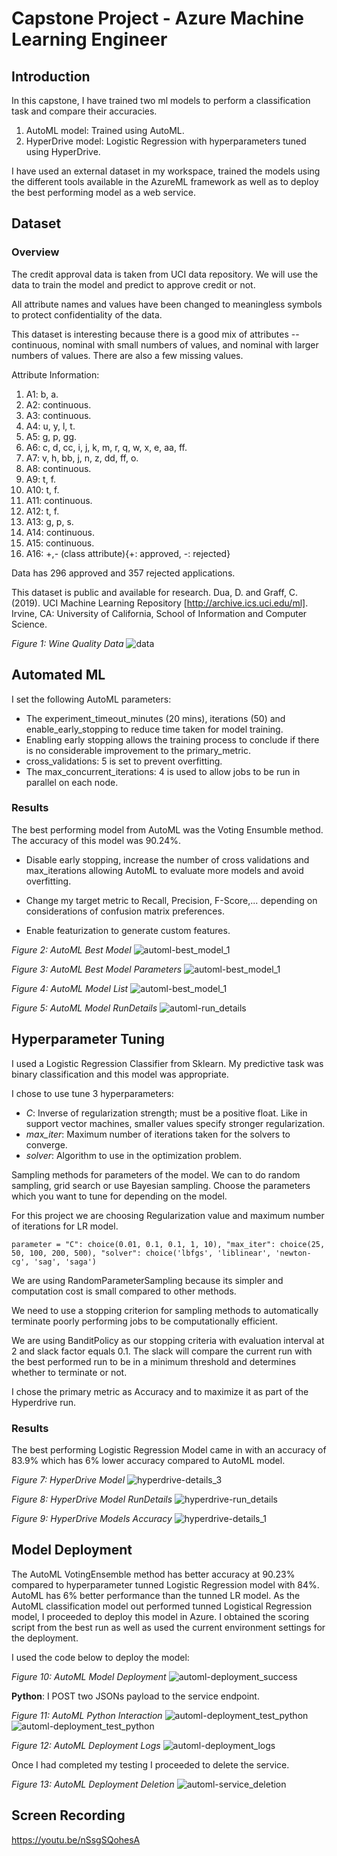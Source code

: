 # Capstone Project - Azure Machine Learning Engineer

## Introduction
In this capstone, I have trained two ml models to perform a classification task and compare their accuracies.
1. AutoML model: Trained using AutoML.
2. HyperDrive model: Logistic Regression with hyperparameters tuned using HyperDrive.

I have used an external dataset in my workspace, trained the models using the 
different tools available in the AzureML framework as well as to deploy the best performing model as a web service.


## Dataset

### Overview

The credit approval data is taken from UCI data repository. We will use the data to train the model and predict to approve credit or not.

All attribute names and values have been changed to meaningless symbols to protect confidentiality of the data.

This dataset is interesting because there is a good mix of attributes -- continuous, nominal with small numbers of values, and nominal with larger numbers of values. There are also a few missing values.

Attribute Information:

1. A1: b, a.
2. A2: continuous.
3. A3: continuous.
4. A4: u, y, l, t.
5. A5: g, p, gg.
6. A6: c, d, cc, i, j, k, m, r, q, w, x, e, aa, ff.
7. A7: v, h, bb, j, n, z, dd, ff, o.
8. A8: continuous.
9. A9: t, f.
10. A10: t, f.
11. A11: continuous.
12. A12: t, f.
13. A13: g, p, s.
14. A14: continuous.
15. A15: continuous.
16. A16: +,- (class attribute){+: approved, -: rejected}

Data has 296 approved and 357 rejected applications.

This dataset is public and available for research. Dua, D. and Graff, C. (2019). UCI Machine Learning Repository [http://archive.ics.uci.edu/ml]. Irvine, CA: University of California, School of Information and Computer Science.

*Figure 1: Wine Quality Data*
![data](Screenshots/Fig1.png)

## Automated ML

I set the following AutoML parameters: 

* The experiment_timeout_minutes (20 mins), iterations (50) and enable_early_stopping to reduce time taken for model training.
* Enabling early stopping allows the training process to conclude if there is no considerable improvement to the primary_metric.
* cross_validations: 5 is set to prevent overfitting.
* The max_concurrent_iterations: 4 is used to allow jobs to be run in parallel on each node.


### Results

The best performing model from AutoML was the Voting Ensumble method. The accuracy of this model was
90.24%. 

* Disable early stopping, increase the number of cross validations and max_iterations allowing AutoML to evaluate more 
models and avoid overfitting.

* Change my target metric to Recall, Precision, F-Score,... depending on considerations of confusion matrix preferences.
* Enable featurization to generate custom features.


*Figure 2: AutoML Best Model*
![automl-best_model_1](Screenshots/Fig2.png)

*Figure 3: AutoML Best Model Parameters*
![automl-best_model_1](Screenshots/Fig3.png)

*Figure 4: AutoML Model List*
![automl-best_model_1](Screenshots/Fig4.png)

*Figure 5: AutoML Model RunDetails*
![automl-run_details](Screenshots/Fig14.png)


## Hyperparameter Tuning

I used a Logistic Regression Classifier from Sklearn. My predictive task was binary classification and this model was 
appropriate. 

I chose to use tune 3 hyperparameters:

* *C*: Inverse of regularization strength; must be a positive float. Like in support vector machines, 
smaller values specify stronger regularization.
* *max_iter*: Maximum number of iterations taken for the solvers to converge.
* *solver*: Algorithm to use in the optimization problem.

Sampling methods for parameters of the model. We can to do random sampling, grid search or use Bayesian sampling. Choose the parameters which you want to tune for depending on the model.

For this project we are choosing Regularization value and maximum number of iterations for LR model. 
```
parameter = "C": choice(0.01, 0.1, 0.1, 1, 10), "max_iter": choice(25, 50, 100, 200, 500), "solver": choice('lbfgs', 'liblinear', 'newton-cg', 'sag', 'saga')
```
We are using RandomParameterSampling because its simpler and computation cost is small compared to other methods.

We need to use a stopping criterion for sampling methods to automatically terminate poorly performing jobs to be computationally efficient.

We are using BanditPolicy as our stopping criteria with evaluation interval at 2 and slack factor equals 0.1. The slack will compare the current run with the best performed run to be in a minimum threshold and determines whether to terminate or not.

I chose the primary metric as Accuracy and to maximize it as part of the Hyperdrive run. 

### Results
The best performing Logistic Regression Model came in with an accuracy of 83.9% which has 6% lower accuracy compared to AutoML model.

*Figure 7: HyperDrive Model*
![hyperdrive-details_3](Screenshots/Fig10.png)

*Figure 8: HyperDrive Model RunDetails*
![hyperdrive-run_details](Screenshots/Fig12.png)

*Figure 9: HyperDrive Models Accuracy*
![hyperdrive-details_1](Screenshots/Fig13.png)



## Model Deployment

The AutoML VotingEnsemble method has better accuracy at 90.23% compared to hyperparameter tunned Logistic Regression model with 84%. AutoML has 6% better performance than the tunned LR model. 
As the AutoML classification model out performed tunned Logistical Regression model, I proceeded to deploy this model in Azure.
I obtained the scoring script from the best run as well as used the current environment settings for the deployment. 

I used the code below to deploy the model:

*Figure 10: AutoML Model Deployment*
![automl-deployment_success](Screenshots/Fig5.png)


**Python**: 
I POST two JSONs payload to the service endpoint.

*Figure 11: AutoML Python Interaction*
![automl-deployment_test_python](Screenshots/Fig6.png)
![automl-deployment_test_python](Screenshots/Fig7.png)

*Figure 12: AutoML Deployment Logs*
![automl-deployment_logs](Screenshots/Fig8.png)

Once I had completed my testing I proceeded to delete the service.

*Figure 13: AutoML Deployment Deletion*
![automl-service_deletion](Screenshots/Fig8.png)

## Screen Recording
https://youtu.be/nSsgSQohesA
